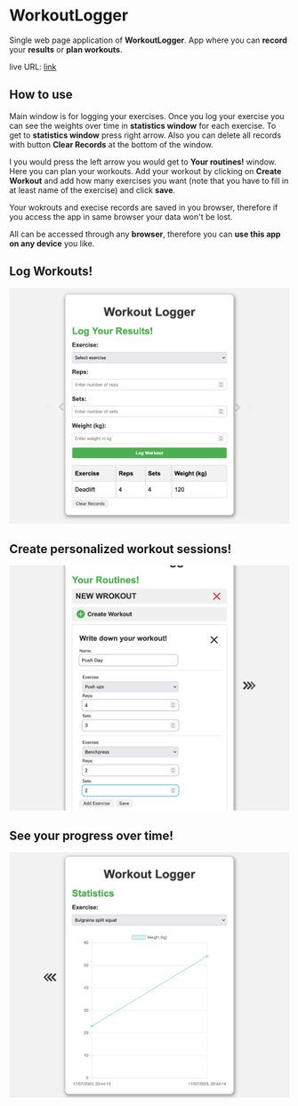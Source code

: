 # WorkoutLogger

Single web page application of __WorkoutLogger__. App where you can __record__ your __results__ or __plan workouts__.

live URL: [link](https://hollepat.github.io/WorkoutLogger/)

## How to use

Main window is for logging your exercises. Once you log your exercise you can see the weights over time in __statistics window__ for each exercise. To get to __statistics window__ press right arrow. Also you can delete all records with button __Clear Records__ at the bottom of the window.

I you would press the left arrow you would get to __Your routines!__ window. Here you can plan your workouts. Add your workout by clicking on __Create Workout__ and add how many exercises you want (note that you have to fill in at least name of the exercise) and click __save__.

Your wokrouts and execise records are saved in you browser, therefore if you access the app in same browser your data won't be lost.

All can be accessed through any __browser__, therefore you can __use this app on any device__ you like.

## Log Workouts!
![Log exercises screen](screenshots/logs-screenshot.png)

## Create personalized workout sessions!
![Screen with sessions](screenshots/routines-screenshot.png)

## See your progress over time!
![Statistics screen](screenshots/stats-screenshot.png)
